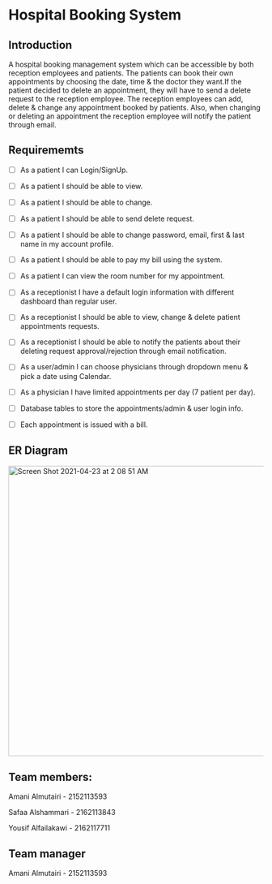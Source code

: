 # Hospital Booking System

## Introduction 

A hospital booking management system which can be accessible by both reception employees and patients. The patients can book their own appointments by choosing the date, time & the doctor they want.If the patient decided to delete an appointment, they will have to send a delete request to the reception employee. The reception employees can add, delete & change any appointment booked by patients. Also, when changing or deleting an appointment the reception employee will notify the patient through email.

## Requirememts 

- [ ] As a patient I can Login/SignUp.
- [ ] As a patient I should be able to view.
- [ ] As a patient I should be able to change.
- [ ] As a patient I should be able to send delete request.
- [ ] As a patient I should be able to change password, email, first & last name in my account profile.
- [ ] As a patient I should be able to pay my bill using the system.
- [ ] As a patient I can view the room number for my appointment.
- [ ] As a receptionist I have a default login information with different dashboard than regular user.
- [ ] As a receptionist I should be able to view, change & delete patient appointments requests.
- [ ] As a receptionist I should be able to notify the patients about  their deleting request approval/rejection through email notification.
- [ ] As a user/admin I can choose physicians through dropdown menu & pick a date using Calendar.
- [ ] As a physician I have limited appointments per day (7 patient per day).
- [ ] Database tables to store the appointments/admin & user login info.
- [ ] Each appointment is issued with a bill.


## ER Diagram 
<img width="572" alt="Screen Shot 2021-04-23 at 2 08 51 AM" src="https://user-images.githubusercontent.com/81960104/115795594-dbc02c00-a3d8-11eb-9701-905663b410ba.png">

## Team members:
Amani Almutairi - 2152113593

Safaa Alshammari - 2162113843

Yousif Alfailakawi - 2162117711

## Team manager
Amani Almutairi - 2152113593

